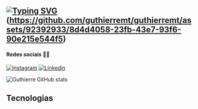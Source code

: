 ## [![Typing SVG](https://readme-typing-svg.demolab.com?font=Bungee+Spice&size=25&duration=3000&pause=1000&background=FFFFFF00&random=false&width=435&lines=Hi+my+name+is+Guthierre)](https://git.io/typing-svg) (https://github.com/guthierremt/guthierremt/assets/92392933/8d4d4058-23fb-43e7-93f6-90e215e544f5)



#### Redes sociais 🤳🏻
[![Instagram](https://img.shields.io/badge/Instagram-E4405F?style=for-the-badge&logo=instagram&logoColor=white)](https://www.instagram.com/guthierremt/)
[![Linkedin](https://img.shields.io/badge/LinkedIn-0077B5?style=for-the-badge&logo=linkedin&logoColor=white)](https://www.linkedin.com/in/guthierremt/)


![Guthierre GitHub stats](https://github-readme-stats.vercel.app/api?username=guthierremt&show_icons=true&theme=radical)

## Tecnologias 
